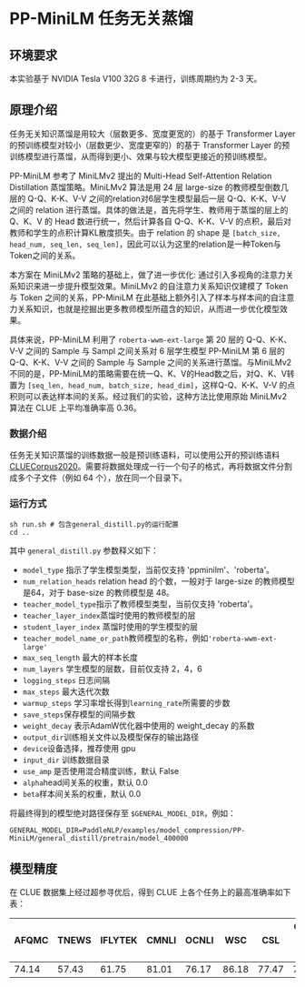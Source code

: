 # PP-MiniLM 任务无关蒸馏

## 环境要求

本实验基于 NVIDIA Tesla V100 32G 8 卡进行，训练周期约为 2-3 天。

## 原理介绍

任务无关知识蒸馏是用较大（层数更多、宽度更宽的）的基于 Transformer Layer 的预训练模型对较小（层数更少、宽度更窄的）的基于 Transformer Layer 的预训练模型进行蒸馏，从而得到更小、效果与较大模型更接近的预训练模型。

PP-MiniLM 参考了 MiniLMv2 提出的 Multi-Head Self-Attention Relation Distillation 蒸馏策略。MiniLMv2 算法是用 24 层 large-size 的教师模型倒数几层的 Q-Q、K-K、V-V 之间的relation对6层学生模型最后一层 Q-Q、K-K、V-V 之间的 relation 进行蒸馏。具体的做法是，首先将学生、教师用于蒸馏的层上的 Q、K、V 的 Head 数进行统一，然后计算各自 Q-Q、K-K、V-V 的点积，最后对教师和学生的点积计算KL散度损失。由于 relation 的 shape 是 `[batch_size, head_num, seq_len, seq_len]`，因此可以认为这里的relation是一种Token与Token之间的关系。

本方案在 MiniLMv2 策略的基础上，做了进一步优化: 通过引入多视角的注意力关系知识来进一步提升模型效果。MiniLMv2 的自注意力关系知识仅建模了 Token 与 Token 之间的关系，PP-MiniLM 在此基础上额外引入了样本与样本间的自注意力关系知识，也就是挖掘出更多教师模型所蕴含的知识，从而进一步优化模型效果。

具体来说，PP-MiniLM 利用了 `roberta-wwm-ext-large` 第 20 层的 Q-Q、K-K、V-V 之间的 Sample 与 Sampl 之间关系对 6 层学生模型 PP-MiniLM 第 6 层的 Q-Q、K-K、V-V 之间的 Sample 与 Sample 之间的关系进行蒸馏。与MiniLMv2不同的是，PP-MiniLM的策略需要在统一Q、K、V的Head数之后，对Q、K、V转置为 `[seq_len, head_num, batch_size, head_dim]`，这样Q-Q、K-K、V-V 的点积则可以表达样本间的关系。经过我们的实验，这种方法比使用原始 MiniLMv2 算法在 CLUE 上平均准确率高 0.36。


### 数据介绍

任务无关知识蒸馏的训练数据一般是预训练语料，可以使用公开的预训练语料 [CLUECorpus2020](https://github.com/CLUEbenchmark/CLUECorpus2020/)。需要将数据处理成一行一个句子的格式，再将数据文件分割成多个子文件（例如 64 个），放在同一个目录下。


### 运行方式

```shell
sh run.sh # 包含general_distill.py的运行配置
cd ..
```

其中 `general_distill.py` 参数释义如下：

- `model_type` 指示了学生模型类型，当前仅支持 'ppminilm'、'roberta'。
- `num_relation_heads` relation head 的个数，一般对于 large-size 的教师模型是64，对于 base-size 的教师模型是 48。
- `teacher_model_type`指示了教师模型类型，当前仅支持 'roberta'。
- `teacher_layer_index`蒸馏时使用的教师模型的层
- `student_layer_index` 蒸馏时使用的学生模型的层
- `teacher_model_name_or_path`教师模型的名称，例如`'roberta-wwm-ext-large'`
- `max_seq_length` 最大的样本长度
- `num_layers` 学生模型的层数，目前仅支持 2，4，6
- `logging_steps` 日志间隔
- `max_steps` 最大迭代次数
- `warmup_steps` 学习率增长得到`learning_rate`所需要的步数
- `save_steps`保存模型的间隔步数
- `weight_decay` 表示AdamW优化器中使用的 weight_decay 的系数
- `output_dir`训练相关文件以及模型保存的输出路径
- `device`设备选择，推荐使用 gpu
- `input_dir` 训练数据目录
- `use_amp` 是否使用混合精度训练，默认 False
- `alpha`head间关系的权重，默认 0.0
- `beta`样本间关系的权重，默认 0.0

将最终得到的模型绝对路径保存至 `$GENERAL_MODEL_DIR`，例如：

```shell
GENERAL_MODEL_DIR=PaddleNLP/examples/model_compression/PP-MiniLM/general_distill/pretrain/model_400000
```

## 模型精度

在 CLUE 数据集上经过超参寻优后，得到 CLUE 上各个任务上的最高准确率如下表：

| AFQMC | TNEWS | IFLYTEK | CMNLI | OCNLI | WSC   | CSL   | CLUE 平均值 |
| ----- | ----- | ------- | ----- | ----- | ----- | ----- | ----------- |
| 74.14 | 57.43 | 61.75   | 81.01 | 76.17 | 86.18 | 77.47 | 73.45       |

